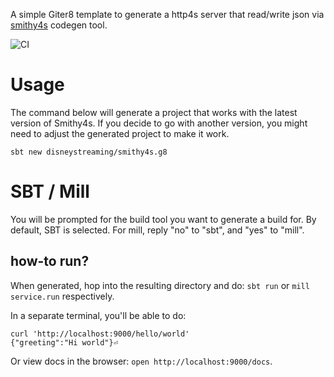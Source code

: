 A simple Giter8 template to generate a http4s server that read/write json via [smithy4s](https://github.com/disneystreaming/smithy4s) codegen tool.

![CI](https://github.com/disneystreaming/smithy4s.g8/actions/workflows/ci.yml/badge.svg)

# Usage

The command below will generate a project that works with the latest version of Smithy4s. If you decide to go with another version, you might need to adjust the generated project to make it work.

`sbt new disneystreaming/smithy4s.g8`

# SBT / Mill

You will be prompted for the build tool you want to generate a build for. By default, SBT is selected. For mill, reply "no" to "sbt",
and "yes" to "mill".


## how-to run?

When generated, hop into the resulting directory and do: `sbt run` or `mill service.run` respectively.

In a separate terminal, you'll be able to do:

```
curl 'http://localhost:9000/hello/world'
{"greeting":"Hi world"}⏎
```

Or view docs in the browser: `open http://localhost:9000/docs`.
